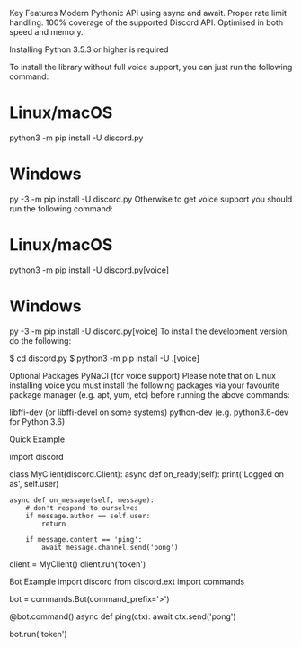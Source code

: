 Key Features
Modern Pythonic API using async and await.
Proper rate limit handling.
100% coverage of the supported Discord API.
Optimised in both speed and memory.


Installing
Python 3.5.3 or higher is required

To install the library without full voice support, you can just run the following command:

# Linux/macOS
python3 -m pip install -U discord.py

# Windows
py -3 -m pip install -U discord.py
Otherwise to get voice support you should run the following command:

# Linux/macOS
python3 -m pip install -U discord.py[voice]

# Windows
py -3 -m pip install -U discord.py[voice]
To install the development version, do the following:

$ cd discord.py
$ python3 -m pip install -U .[voice]

Optional Packages
PyNaCl (for voice support)
Please note that on Linux installing voice you must install the following packages via your favourite package manager (e.g. apt, yum, etc) before running the above commands:

libffi-dev (or libffi-devel on some systems)
python-dev (e.g. python3.6-dev for Python 3.6)


Quick Example

import discord

class MyClient(discord.Client):
    async def on_ready(self):
        print('Logged on as', self.user)

    async def on_message(self, message):
        # don't respond to ourselves
        if message.author == self.user:
            return

        if message.content == 'ping':
            await message.channel.send('pong')

client = MyClient()
client.run('token')

Bot Example
import discord
from discord.ext import commands

bot = commands.Bot(command_prefix='>')

@bot.command()
async def ping(ctx):
    await ctx.send('pong')

bot.run('token')
